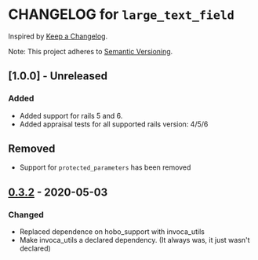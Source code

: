 # CHANGELOG for `large_text_field`

Inspired by [Keep a Changelog](https://keepachangelog.com/en/1.0.0/).

Note: This project adheres to [Semantic Versioning](https://semver.org/spec/v2.0.0.html).

## [1.0.0] - Unreleased
### Added
- Added support for rails 5 and 6.
- Added appraisal tests for all supported rails version: 4/5/6

## Removed
- Support for `protected_parameters` has been removed

## [0.3.2] - 2020-05-03
### Changed
- Replaced dependence on hobo_support with invoca_utils
- Make invoca_utils a declared dependency. (It always was, it just wasn't declared)

[0.3.2]: https://github.com/Invoca/large_text_field/compare/v0.3.2...v0.3.1

